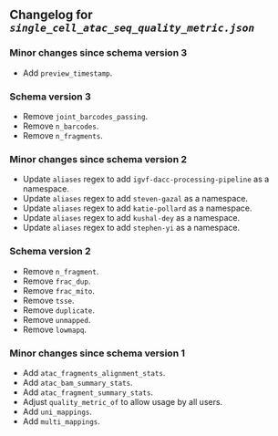 ## Changelog for *`single_cell_atac_seq_quality_metric.json`*

### Minor changes since schema version 3

* Add `preview_timestamp`.

### Schema version 3

* Remove `joint_barcodes_passing`.
* Remove `n_barcodes`.
* Remove `n_fragments`.

### Minor changes since schema version 2

* Update `aliases` regex to add `igvf-dacc-processing-pipeline` as a namespace.
* Update `aliases` regex to add `steven-gazal` as a namespace.
* Update `aliases` regex to add `katie-pollard` as a namespace.
* Update `aliases` regex to add `kushal-dey` as a namespace.
* Update `aliases` regex to add `stephen-yi` as a namespace.

### Schema version 2

* Remove `n_fragment`.
* Remove `frac_dup`.
* Remove `frac_mito`.
* Remove `tsse`.
* Remove `duplicate`.
* Remove `unmapped`.
* Remove `lowmapq`.

### Minor changes since schema version 1

* Add `atac_fragments_alignment_stats`.
* Add `atac_bam_summary_stats`.
* Add `atac_fragment_summary_stats`.
* Adjust `quality_metric_of` to allow usage by all users.
* Add `uni_mappings`.
* Add `multi_mappings`.
